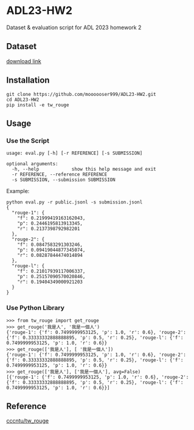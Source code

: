 # ADL23-HW2
Dataset & evaluation script for ADL 2023 homework 2

## Dataset
[download link](https://drive.google.com/file/d/186ejZVADY16RBfVjzcMcz9bal9L3inXC/view?usp=sharing)

## Installation
```
git clone https://github.com/moooooser999/ADL23-HW2.git
cd ADL23-HW2
pip install -e tw_rouge
```


## Usage
### Use the Script
```
usage: eval.py [-h] [-r REFERENCE] [-s SUBMISSION]

optional arguments:
  -h, --help            show this help message and exit
  -r REFERENCE, --reference REFERENCE
  -s SUBMISSION, --submission SUBMISSION
```

Example:
```
python eval.py -r public.jsonl -s submission.jsonl
{
  "rouge-1": {
    "f": 0.21999419163162043,
    "p": 0.2446195813913345,
    "r": 0.2137398792982201
  },
  "rouge-2": {
    "f": 0.0847583291303246,
    "p": 0.09419044877345074,
    "r": 0.08287844474014894
  },
  "rouge-l": {
    "f": 0.21017939117006337,
    "p": 0.25157090570020846,
    "r": 0.19404349000921203
  }
}
```


### Use Python Library
```
>>> from tw_rouge import get_rouge
>>> get_rouge('我是人', '我是一個人')
{'rouge-1': {'f': 0.7499999953125, 'p': 1.0, 'r': 0.6}, 'rouge-2': {'f': 0.33333332888888895, 'p': 0.5, 'r': 0.25}, 'rouge-l': {'f': 0.7499999953125, 'p': 1.0, 'r': 0.6}}
>>> get_rouge(['我是人'], [ '我是一個人'])
{'rouge-1': {'f': 0.7499999953125, 'p': 1.0, 'r': 0.6}, 'rouge-2': {'f': 0.33333332888888895, 'p': 0.5, 'r': 0.25}, 'rouge-l': {'f': 0.7499999953125, 'p': 1.0, 'r': 0.6}}
>>> get_rouge(['我是人'], ['我是一個人'], avg=False)
[{'rouge-1': {'f': 0.7499999953125, 'p': 1.0, 'r': 0.6}, 'rouge-2': {'f': 0.33333332888888895, 'p': 0.5, 'r': 0.25}, 'rouge-l': {'f': 0.7499999953125, 'p': 1.0, 'r': 0.6}}]
```


## Reference
[cccntu/tw_rouge](https://github.com/cccntu/tw_rouge)
